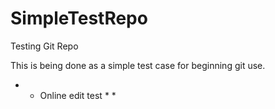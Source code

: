 # SimpleTestRepo
Testing Git Repo

This is being done as a simple test case for beginning git use.

* * Online edit test * *
